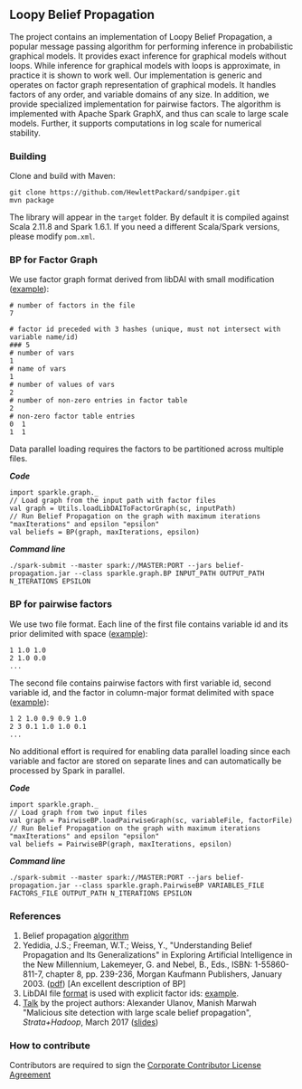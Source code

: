 ## Loopy Belief Propagation
The project contains an implementation of Loopy Belief Propagation,
a popular message passing algorithm for performing inference in probabilistic graphical models.
It provides exact inference for graphical models without loops.
While inference for graphical models with loops is approximate, in practice it is shown to work well.
Our implementation is generic and operates on factor graph representation of graphical models.
It handles factors of any order, and variable domains of any size.
In addition, we provide specialized implementation for pairwise factors.
The algorithm is implemented with Apache Spark GraphX, and thus can scale to large scale models.
Further, it supports computations in log scale for numerical stability.

### Building
Clone and build with Maven:
````
git clone https://github.com/HewlettPackard/sandpiper.git
mvn package
````
The library will appear in the `target` folder. By default it is compiled against Scala 2.11.8
and Spark 1.6.1. If you need a different Scala/Spark versions, please modify `pom.xml`.

### BP for Factor Graph
We use factor graph format derived from libDAI with small modification
([example](https://github.com/HewlettPackard/sandpiper/blob/master/data/factor/graph7.fg)):
````
# number of factors in the file
7

# factor id preceded with 3 hashes (unique, must not intersect with variable name/id)
### 5
# number of vars
1
# name of vars
1
# number of values of vars
2
# number of non-zero entries in factor table
2
# non-zero factor table entries
0  1
1  1

````
Data parallel loading requires the factors to be partitioned across multiple files.

***Code***
````
import sparkle.graph._
// Load graph from the input path with factor files
val graph = Utils.loadLibDAIToFactorGraph(sc, inputPath)
// Run Belief Propagation on the graph with maximum iterations "maxIterations" and epsilon "epsilon"
val beliefs = BP(graph, maxIterations, epsilon)
````

***Command line***

````
./spark-submit --master spark://MASTER:PORT --jars belief-propagation.jar --class sparkle.graph.BP INPUT_PATH OUTPUT_PATH N_ITERATIONS EPSILON
````
### BP for pairwise factors
We use two file format. Each line of the first file contains
variable id and its prior delimited with space
([example](https://github.com/HewlettPackard/sandpiper/blob/master/data/vertex4.txt)):
````
1 1.0 1.0
2 1.0 0.0
...
````
The second file contains pairwise factors with first variable id, second variable id,
and the factor in column-major format delimited with space
([example](https://github.com/HewlettPackard/sandpiper/blob/master/data/edge4.txt)):
 ````
 1 2 1.0 0.9 0.9 1.0 
 2 3 0.1 1.0 1.0 0.1 
...
 ````
No additional effort is required for enabling data parallel loading since each variable and
factor are stored on separate lines and can automatically be processed by Spark in parallel.

***Code***
````
import sparkle.graph._
// Load graph from two input files
val graph = PairwiseBP.loadPairwiseGraph(sc, variableFile, factorFile)
// Run Belief Propagation on the graph with maximum iterations "maxIterations" and epsilon "epsilon"
val beliefs = PairwiseBP(graph, maxIterations, epsilon)
````

***Command line***

````
./spark-submit --master spark://MASTER:PORT --jars belief-propagation.jar --class sparkle.graph.PairwiseBP VARIABLES_FILE FACTORS_FILE OUTPUT_PATH N_ITERATIONS EPSILON
````


### References
1. Belief propagation [algorithm](https://en.wikipedia.org/wiki/Belief_propagation)
1. Yedidia, J.S.; Freeman, W.T.; Weiss, Y., "Understanding Belief Propagation and Its Generalizations" in Exploring Artificial    Intelligence in the New Millennium, Lakemeyer, G. and Nebel, B., Eds., ISBN: 1-55860-811-7, chapter 8, pp. 239-236, Morgan Kaufmann Publishers, January 2003. ([pdf](http://www.merl.com/publications/docs/TR2001-22.pdf))
   [An excellent description of BP]
2. LibDAI file [format](https://staff.fnwi.uva.nl/j.m.mooij/libDAI/) is used with explicit factor ids: [example](https://github.com/HewlettPackard/sandpiper/blob/master/data/factor/graph7.fg).
3. [Talk](http://conferences.oreilly.com/strata/strata-ca/public/schedule/detail/55701) by the project authors: Alexander Ulanov, Manish Marwah "Malicious site detection with large scale belief propagation", *Strata+Hadoop*, March 2017 ([slides](https://github.com/HewlettPackard/sandpiper/SandpiperStrata2017))

### How to contribute
Contributors are required to sign the [Corporate Contributor License Agreement](https://github.com/HewlettPackard/sandpiper/blob/master/HPE_CCLA.txt)
